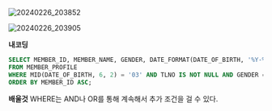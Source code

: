 ![20240226_203852](https://github.com/junhosong0/MySQL/assets/117610783/7a929565-d37e-49d5-8750-6622142f7179)

![20240226_203905](https://github.com/junhosong0/MySQL/assets/117610783/2550219f-7d4a-4fe9-b4d8-9624d63f4ffb)


**내코딩**
```sql
SELECT MEMBER_ID, MEMBER_NAME, GENDER, DATE_FORMAT(DATE_OF_BIRTH, '%Y-%m-%d') AS DATE_OF_BIRTH
FROM MEMBER_PROFILE
WHERE MID(DATE_OF_BIRTH, 6, 2) = '03' AND TLNO IS NOT NULL AND GENDER = 'W'
ORDER BY MEMBER_ID ASC;
```

**배울것**
WHERE는 AND나 OR를 통해 계속해서 추가 조건을 걸 수 있다.
